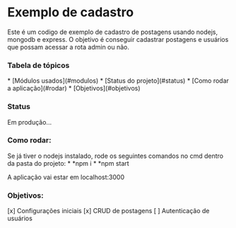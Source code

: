 # Exemplo de cadastro
Este é um codigo de exemplo de cadastro de postagens usando nodejs, mongodb e express.
O objetivo é conseguir cadastrar postagens e usuários que possam acessar a rota admin ou não.

<h3>Tabela de tópicos</h3>
   * [Módulos usados](#modulos)
   * [Status do projeto](#status)
   * [Como rodar a aplicação](#rodar)
   * [Objetivos](#objetivos)

<h3 id="modulos>Módulos usados:</h3>
   * [mongoose](https://www.npmjs.com/package/mongoose)
   * [connect-flash](https://www.npmjs.com/package/connect-flash)
   * [express-session](https://www.npmjs.com/package/express-session)
   * [express-handlebars](https://www.npmjs.com/package/express-handlebars)
   * [body-parser](https://www.npmjs.com/package/body-parser)
   
<h3 id="status">Status</h3>
Em produção...

<h3 id="rodar">Como rodar:</h3>
  Se já tiver o nodejs instalado, rode os seguintes comandos no cmd dentro da pasta do projeto:
   * *npm i
   * *npm start
 
  A aplicação vai estar em localhost:3000

<h3 id="objetivos">Objetivos:</h3>
[x] Configurações iniciais
[x] CRUD de postagens
[ ] Autenticação de usuários
